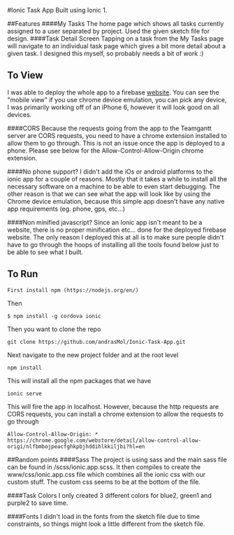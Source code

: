 #Ionic Task App
Built using Ionic 1.

##Features
####My Tasks
The home page which shows all tasks currently assigned to a user separated by project. Used the given sketch file for design.
####Task Detail Screen
Tapping on a task from the My Tasks page will navigate to an individual task page which gives a bit more detail about a given task. I designed this myself, so probably needs a bit of work :)

## To View
I was able to deploy the whole app to a firebase [website](https://teamgantt-project.firebaseapp.com). You can see the "mobile view" if you use chrome device emulation, you can pick any device, I was primarily working off of an iPhone 6, however it will look good on all devices.

####CORS
Because the requests going from the app to the Teamgantt server are CORS requests, you need to have a chrome extension installed to allow them to go through. This is not an issue once the app is deployed to a phone. Please see below for the Allow-Control-Allow-Origin chrome extension.

####No phone support?
I didn't add the iOs or android platforms to the ionic app for a couple of reasons. Mostly that it takes a while to install all the necessary software on a machine to be able to even start debugging. The other reason is that we can see what the app will look like by using the Chrome device emulation, because this simple app doesn't have any native app requirements (eg. phone, gps, etc...)

####Non minified javascript?
Since an Ionic app isn't meant to be a website, there is no proper minification etc... done for the deployed firebase website. The only reason I deployed this at all is to make sure people didn't have to go through the hoops of installing all the tools found below just to be able to see what I built.

## To Run
```
First install npm (https://nodejs.org/en/)
```
Then
```
$ npm install -g cordova ionic
```
Then you want to clone the repo
```
git clone https://github.com/andrasMol/Ionic-Task-App.git
```
Next navigate to the new project folder and at the root level
```
npm install
```
This will install all the npm packages that we have
```
ionic serve
```
This will fire the app in localhost. However, because the http requests are CORS requests, you can install a chrome
extension to allow the requests to go through
```
Allow-Control-Allow-Origin: *
https://chrome.google.com/webstore/detail/allow-control-allow-origi/nlfbmbojpeacfghkpbjhddihlkkiljbi?hl=en
```

##Random points
####Sass
The project is using sass and the main sass file can be found in /scss/ionic.app.scss. It then compiles to create the www/css/ionic.app.css file which combines all the ionic css with our custom stuff. The custom css seems to be at the bottom of the file.

####Task Colors
I only created 3 different colors for blue2, green1 and purple2 to save time.

####Fonts
I didn't load in the fonts from the sketch file due to time constraints, so things might look a little different from the sketch file.

